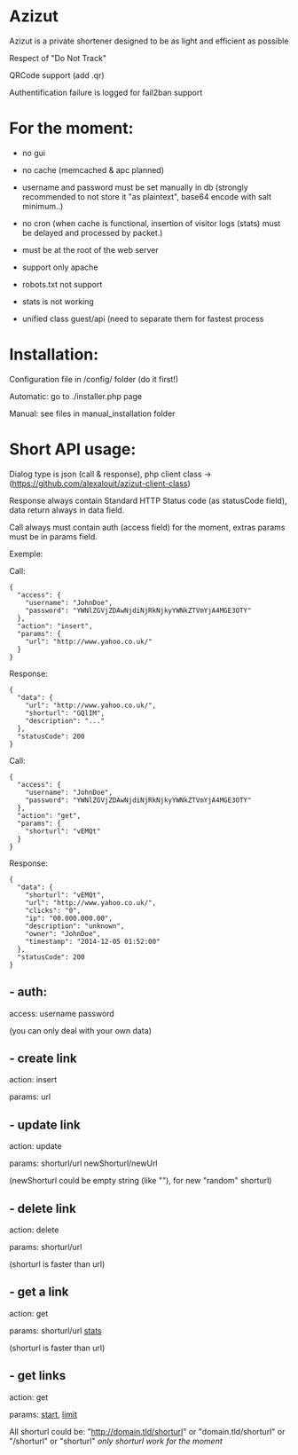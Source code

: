 Azizut
======

Azizut is a private shortener designed to be as light and efficient as possible



Respect of "Do Not Track"

QRCode support (add .qr)

Authentification failure is logged for fail2ban support



# For the moment:

- no gui

- no cache (memcached & apc planned)

- username and password must be set manually in db (strongly recommended to not store it "as plaintext", base64 encode with salt minimum..)

- no cron (when cache is functional, insertion of visitor logs (stats) must be delayed and processed by packet.)

- must be at the root of the web server

- support only apache

- robots.txt not support

- stats is not working

- unified class guest/api (need to separate them for fastest process


# Installation:

Configuration file in /config/ folder (do it first!)

Automatic: go to ./installer.php page

Manual: see files in manual_installation folder




# Short API usage:

Dialog type is json (call & response),  php client class -> (https://github.com/alexalouit/azizut-client-class)

Response always contain Standard HTTP Status code (as statusCode field), data return always in data field.

Call always must contain auth (access field) for the moment, extras params must be in params field.

Exemple:

Call:

```
{
  "access": {
    "username": "JohnDoe",
    "password": "YWNlZGVjZDAwNjdiNjRkNjkyYWNkZTVmYjA4MGE3OTY"
  },
  "action": "insert",
  "params": {
    "url": "http://www.yahoo.co.uk/"
  }
}
```

Response:

```
{
  "data": {
    "url": "http://www.yahoo.co.uk/",
    "shorturl": "GQlIM",
    "description": "..."
  },
  "statusCode": 200
}
```

Call:

```
{
  "access": {
    "username": "JohnDoe",
    "password": "YWNlZGVjZDAwNjdiNjRkNjkyYWNkZTVmYjA4MGE3OTY"
  },
  "action": "get",
  "params": {
    "shorturl": "vEMQt"
  }
}
```

Response:

```
{
  "data": {
    "shorturl": "vEMQt",
    "url": "http://www.yahoo.co.uk/",
    "clicks": "0",
    "ip": "00.000.000.00",
    "description": "unknown",
    "owner": "JohnDoe",
    "timestamp": "2014-12-05 01:52:00"
  },
  "statusCode": 200
}
```


## - auth:

access: username password

(you can only deal with your own data)


## - create link

action: insert

params: url


## - update link

action: update

params: shorturl/url newShorturl/newUrl

(newShorturl could be empty string (like ""),  for new "random" shorturl)



## - delete link

action: delete

params: shorturl/url

(shorturl is faster than url)



## - get a link

action: get

params: shorturl/url [stats](bool)

(shorturl is faster than url)


## - get links

action: get

params: [start](int), [limit](int)


All shorturl could be: "http://domain.tld/shorturl" or "domain.tld/shorturl" or "/shorturl" or "shorturl"  *only shorturl work for the moment*